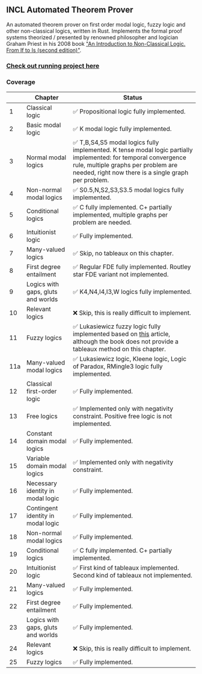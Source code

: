 ## INCL Automated Theorem Prover

An automated theorem prover on first order modal logic, fuzzy logic and other non-classical logics, written in Rust. Implements the formal proof systems theorized / presented by renowned philosopher and logician Graham Priest in his 2008 book ["An Introduction to Non-Classical Logic. From If to Is (second edition)"](https://www.cambridge.org/core/books/an-introduction-to-nonclassical-logic/61AD69C1D1B88006588B26C37F3A788E).

### [Check out running project here](https://andob.io/incl)

### Coverage

|     | Chapter                            | Status                                                                                                                                                                                                       |
|-----|------------------------------------|--------------------------------------------------------------------------------------------------------------------------------------------------------------------------------------------------------------|
| 1   | Classical logic                    | ✅ Propositional logic fully implemented.                                                                                                                                                                     |
| 2   | Basic modal logic                  | ✅ K modal logic fully implemented.                                                                                                                                                                           |
| 3   | Normal modal logics                | ✅ T,B,S4,S5 modal logics fully implemented. K tense modal logic partially implemented: for temporal convergence rule, multiple graphs per problem are needed, right now there is a single graph per problem. |
| 4   | Non-normal modal logics            | ✅ S0.5,N,S2,S3,S3.5 modal logics fully implemented.                                                                                                                                                          |
| 5   | Conditional logics                 | ✅ C fully implemented. C+ partially implemented, multiple graphs per problem are needed.                                                                                                                     |
| 6   | Intuitionist logic                 | ✅ Fully implemented.                                                                                                                                                                                         |
| 7   | Many-valued logics                 | ✅ Skip, no tableaux on this chapter.                                                                                                                                                                         |
| 8   | First degree entailment            | ✅ Regular FDE fully implemented. Routley star FDE variant not implemented.                                                                                                                                   |
| 9   | Logics with gaps, gluts and worlds | ✅ K4,N4,I4,I3,W logics fully implemented.                                                                                                                                                                    |
| 10  | Relevant logics                    | ❌ Skip, this is really difficult to implement.                                                                                                                                                               |
| 11  | Fuzzy logics                       | ✅ Lukasiewicz fuzzy logic fully implemented based on [this](https://link.springer.com/article/10.1023/A:1022989323091) article, although the book does not provide a tableaux method on this chapter.        |
| 11a | Many-valued modal logics           | ✅ Lukasiewicz logic, Kleene logic, Logic of Paradox, RMingle3 logic fully implemented.                                                                                                                       |
| 12  | Classical first-order logic        | ✅ Fully implemented.                                                                                                                                                                                         |
| 13  | Free logics                        | ✅ Implemented only with negativity constraint. Positive free logic is not implemented.                                                                                                                       |
| 14  | Constant domain modal logics       | ✅ Fully implemented.                                                                                                                                                                                         |
| 15  | Variable domain modal logics       | ✅ Implemented only with negativity constraint.                                                                                                                                                               |
| 16  | Necessary identity in modal logic  | ✅ Fully implemented.                                                                                                                                                                                         |
| 17  | Contingent identity in modal logic | ✅ Fully implemented.                                                                                                                                                                                         |
| 18  | Non-normal modal logics            | ✅ Fully implemented.                                                                                                                                                                                         |
| 19  | Conditional logics                 | ✅ C fully implemented. C+ partially implemented.                                                                                                                                                             |
| 20  | Intuitionist logic                 | ✅ First kind of tableaux implemented. Second kind of tableaux not implemented.                                                                                                                               |
| 21  | Many-valued logics                 | ✅ Fully implemented.                                                                                                                                                                                         |
| 22  | First degree entailment            | ✅ Fully implemented.                                                                                                                                                                                         |
| 23  | Logics with gaps, gluts and worlds | ✅ Fully implemented.                                                                                                                                                                                         |
| 24  | Relevant logics                    | ❌ Skip, this is really difficult to implement.                                                                                                                                                               |
| 25  | Fuzzy logics                       | ✅ Fully implemented.                                                                                                                                                                                         |
